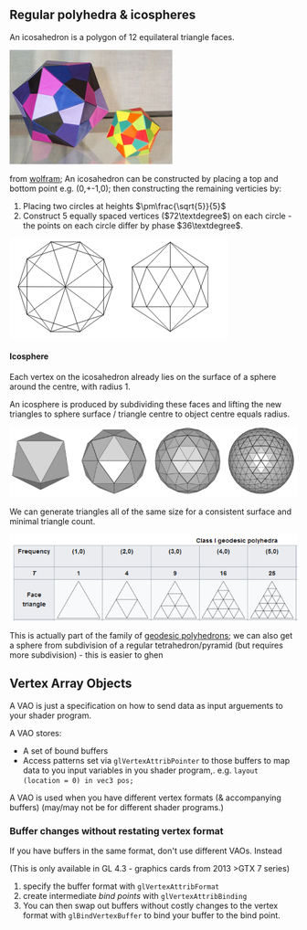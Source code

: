 ## Regular polyhedra & icospheres

An icosahedron is a polygon of 12 equilateral triangle faces.

![](misc/Pasted%20image%2020240327181904.png)

from [wolfram](https://mathworld.wolfram.com/RegularIcosahedron.html);
An icosahedron can be constructed by placing a top and bottom point e.g. (0,+-1,0); then constructing the remaining verticies by:
1. Placing two circles at heights $\pm\frac{\sqrt{5}}{5}$ 
2. Construct 5 equally spaced vertices ($72\textdegree$) on each circle - the points on each circle differ by phase $36\textdegree$.

![](misc/Pasted%20image%2020240327182025.png)

#### Icosphere

Each vertex on the icosahedron already lies on the surface of a sphere around the centre, with radius 1.

An icosphere is produced by subdividing these faces and lifting the new triangles to sphere surface / triangle centre to object centre equals radius.

![](misc/Pasted%20image%2020240327182621.png)

We can generate triangles all of the same size for a consistent surface and minimal triangle count.

![](misc/Pasted%20image%2020240327183015.png)

This is actually part of the family of [geodesic polyhedrons](https://en.wikipedia.org/wiki/Geodesic_polyhedron); we can also get a sphere from subdivision of a regular tetrahedron/pyramid (but requires more subdivision) - this is easier to ghen




## Vertex Array Objects

A VAO is just a specification on how to send data as input arguements to your shader program.


A VAO stores:
 - A set of bound buffers
 - Access patterns set via `glVertexAttribPointer` to those buffers to map data to you input variables in you shader program,. e.g. `layout (location = 0) in vec3 pos;`

A VAO is used when you have different vertex formats (& accompanying buffers) (may/may not be for different shader programs.)

### Buffer changes without restating vertex format

If you have buffers in the same format, don't use different VAOs. Instead

(This is only available in GL 4.3 - graphics cards from 2013 >GTX 7 series)

1. specify the buffer format with `glVertexAttribFormat`
2. create intermediate *bind points* with `glVertexAttribBinding`
3. You can then swap out buffers without costly changes to the vertex format with `glBindVertexBuffer` to bind your buffer to the bind point.